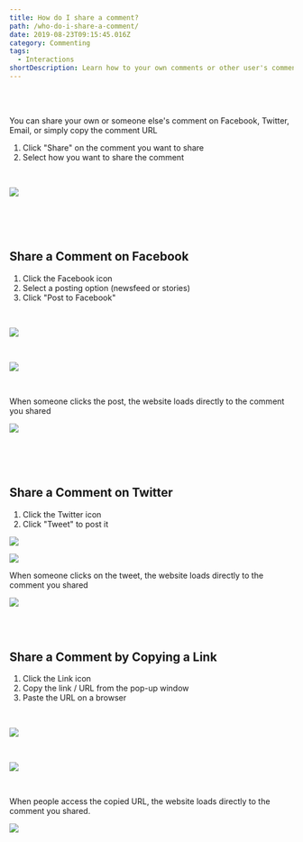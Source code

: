 ```yaml
---
title: How do I share a comment?
path: /who-do-i-share-a-comment/
date: 2019-08-23T09:15:45.016Z
category: Commenting
tags:
  - Interactions
shortDescription: Learn how to your own comments or other user's comments
---
```

<br>

<Br>

You can share your own or someone else's comment on Facebook, Twitter, Email, or simply copy the comment URL

1. Click "Share" on the comment you want to share
2. Select how you want to share the comment

<br>

![](/img/share-a-comment.png)

<br>

<br>

<br>

## Share a Comment on Facebook

1. Click the Facebook icon
2. Select a posting option (newsfeed or stories)
3. Click "Post to Facebook"

<BR>

![](/img/share-comment-on-facebook-3.png)

<br>

![](/img/share-comment-on-facebook-2.png)

<br>

When someone clicks the post, the website loads directly to the comment you shared

![](/img/share-comment-on-facebook.gif)

<BR>

<Br>

<br>

## Share a Comment on Twitter

1. Click the Twitter icon
2. Click "Tweet" to post it

![](/img/share-comment-on-twitter.png)

![](/img/share-comment-on-twitter-2.png)

When someone clicks on the tweet, the website loads directly to the comment you shared

![](/img/share-comment-on-twitter-3.gif)

<br>

<br>

## Share a Comment by Copying a Link

1. Click the Link icon
2. Copy the link / URL from the pop-up window
3. Paste the URL on a browser 

<br>

![](/img/share-comment-with-url.png)

<br>

![](/img/share-comment-with-url-2.png)

<br>

When people access the copied URL, the website loads directly to the comment you shared. 

![](/img/share-comment-with-url-3.gif)
